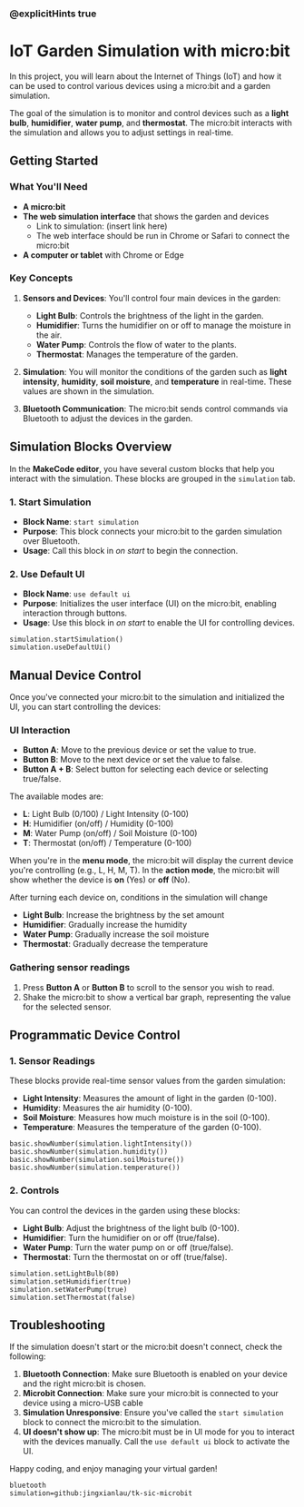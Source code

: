 ### @explicitHints true

# IoT Garden Simulation with micro:bit

In this project, you will learn about the Internet of Things (IoT) and how it can be used to control various devices using a micro:bit and a garden simulation.

The goal of the simulation is to monitor and control devices such as a **light bulb**, **humidifier**, **water pump**, and **thermostat**. The micro:bit interacts with the simulation and allows you to adjust settings in real-time.

## Getting Started

### What You'll Need

* **A micro:bit**
* **The web simulation interface** that shows the garden and devices
    * Link to simulation: (insert link here)
    * The web interface should be run in Chrome or Safari to connect the micro:bit
* **A computer or tablet** with Chrome or Edge

### Key Concepts

1. **Sensors and Devices**: You'll control four main devices in the garden:

   * **Light Bulb**: Controls the brightness of the light in the garden.
   * **Humidifier**: Turns the humidifier on or off to manage the moisture in the air.
   * **Water Pump**: Controls the flow of water to the plants.
   * **Thermostat**: Manages the temperature of the garden.

2. **Simulation**: You will monitor the conditions of the garden such as **light intensity**, **humidity**, **soil moisture**, and **temperature** in real-time. These values are shown in the simulation.

3. **Bluetooth Communication**: The micro:bit sends control commands via Bluetooth to adjust the devices in the garden.

## Simulation Blocks Overview

In the **MakeCode editor**, you have several custom blocks that help you interact with the simulation. These blocks are grouped in the `simulation` tab.

### 1. **Start Simulation**

* **Block Name**: `start simulation`
* **Purpose**: This block connects your micro:bit to the garden simulation over Bluetooth.
* **Usage**: Call this block in _on start_ to begin the connection.

### 2. **Use Default UI**

* **Block Name**: `use default ui`
* **Purpose**: Initializes the user interface (UI) on the micro:bit, enabling interaction through buttons.
* **Usage**: Use this block in _on start_ to enable the UI for controlling devices.

```blocks
simulation.startSimulation()
simulation.useDefaultUi()
```

## Manual Device Control

Once you've connected your micro:bit to the simulation and initialized the UI, you can start controlling the devices:

### UI Interaction

* **Button A**: Move to the previous device or set the value to true.
* **Button B**: Move to the next device or set the value to false.
* **Button A + B**: Select button for selecting each device or selecting true/false.

The available modes are:

* **L**: Light Bulb (0/100) / Light Intensity (0-100)
* **H**: Humidifier (on/off) / Humidity (0-100)
* **M**: Water Pump (on/off) / Soil Moisture (0-100)
* **T**: Thermostat (on/off) / Temperature (0-100)

When you're in the **menu mode**, the micro:bit will display the current device you're controlling (e.g., L, H, M, T). In the **action mode**, the micro:bit will show whether the device is **on** (Yes) or **off** (No).

After turning each device on, conditions in the simulation will change
* **Light Bulb**: Increase the brightness by the set amount
* **Humidifier**: Gradually increase the humidity
* **Water Pump**: Gradually increase the soil moisture
* **Thermostat**: Gradually decrease the temperature

### Gathering sensor readings

1. Press **Button A** or **Button B** to scroll to the sensor you wish to read.
2. Shake the micro:bit to show a vertical bar graph, representing the value for the selected sensor.


## Programmatic Device Control
### 1. **Sensor Readings**

These blocks provide real-time sensor values from the garden simulation:

* **Light Intensity**: Measures the amount of light in the garden (0-100).
* **Humidity**: Measures the air humidity (0-100).
* **Soil Moisture**: Measures how much moisture is in the soil (0-100).
* **Temperature**: Measures the temperature of the garden (0-100).

```blocks
basic.showNumber(simulation.lightIntensity())
basic.showNumber(simulation.humidity())
basic.showNumber(simulation.soilMoisture())
basic.showNumber(simulation.temperature())
```

### 2. **Controls**

You can control the devices in the garden using these blocks:

* **Light Bulb**: Adjust the brightness of the light bulb (0-100).
* **Humidifier**: Turn the humidifier on or off (true/false).
* **Water Pump**: Turn the water pump on or off (true/false).
* **Thermostat**: Turn the thermostat on or off (true/false).

```blocks
simulation.setLightBulb(80)
simulation.setHumidifier(true)
simulation.setWaterPump(true)
simulation.setThermostat(false)
```

## Troubleshooting

If the simulation doesn't start or the micro:bit doesn't connect, check the following:

1. **Bluetooth Connection**: Make sure Bluetooth is enabled on your device and the right micro:bit is chosen.
2. **Microbit Connection**: Make sure your micro:bit is connected to your device using a micro-USB cable
3. **Simulation Unresponsive**: Ensure you've called the `start simulation` block to connect the micro:bit to the simulation.
4. **UI doesn't show up**: The micro:bit must be in UI mode for you to interact with the devices manually. Call the `use default ui` block to activate the UI.

Happy coding, and enjoy managing your virtual garden!

```package
bluetooth
simulation=github:jingxianlau/tk-sic-microbit
```